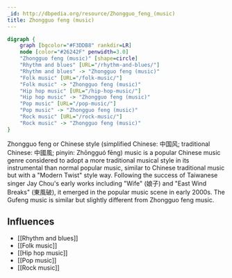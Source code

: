 ```yaml
---
_id: http://dbpedia.org/resource/Zhongguo_feng_(music)
title: Zhongguo feng (music)
---
```


```dot
digraph {
	graph [bgcolor="#F3DDB8" rankdir=LR]
	node [color="#26242F" penwidth=3.0]
	"Zhongguo feng (music)" [shape=circle]
	"Rhythm and blues" [URL="/rhythm-and-blues/"]
	"Rhythm and blues" -> "Zhongguo feng (music)"
	"Folk music" [URL="/folk-music/"]
	"Folk music" -> "Zhongguo feng (music)"
	"Hip hop music" [URL="/hip-hop-music/"]
	"Hip hop music" -> "Zhongguo feng (music)"
	"Pop music" [URL="/pop-music/"]
	"Pop music" -> "Zhongguo feng (music)"
	"Rock music" [URL="/rock-music/"]
	"Rock music" -> "Zhongguo feng (music)"
}
```

Zhongguo feng or Chinese style (simplified Chinese: 中国风; traditional Chinese: 中國風; pinyin: Zhōngguó fēng) music is a popular Chinese music genre considered to adopt a more traditional musical style in its instrumental than normal popular music, similar to Chinese traditional music but with a "Modern Twist" style way. Following the success of Taiwanese singer Jay Chou's early works including "Wife" (娘子) and "East Wind Breaks" (東風破), it emerged in the popular music scene in early 2000s. The Gufeng music is similar but slightly different from Zhongguo feng music.

## Influences
- [[Rhythm and blues]]
- [[Folk music]]
- [[Hip hop music]]
- [[Pop music]]
- [[Rock music]]
